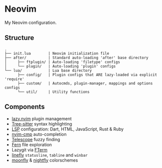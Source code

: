 Neovim
======

My Neovim configuration.

Structure
---------

```
.
├── init.lua        | Neovim initialization file
├── after/          | Standard auto-loading 'after' base directory
│     ├── ftplugin/ | Auto-loading 'filetype' configs
│     └── plugin/   | Auto-loading 'plugin' configs
└── lua/            | Lua base directory
      ├── config/   | Plugin configs that ARE lazy-loaded via explicit 'require'
      ├── custom/   | Autocmds, plugin-manager, mappings and options configs
      └── util/     | Utility functions
```

Components
----------

- [lazy.nvim](https://github.com/folke/lazy.nvim) plugin management
- [Tree-sitter](https://github.com/nvim-treesitter/nvim-treesitter) syntax highlighting
- [LSP](https://github.com/neovim/nvim-lspconfig) configuration: Dart, HTML, JavaScript, Rust & Ruby
- [nvim-cmp](https://github.com/hrsh7th/nvim-cmp) auto-completion
- [Telescope](https://github.com/nvim-telescope/telescope.nvim) fuzzy finding
- [Fern](https://github.com/lambdalisue/fern.vim) file exploration
- Lazygit via [FTerm](https://github.com/numtostr/FTerm.nvim)
- [linefly](https://github.com/bluz71/nvim-linefly) `statusline`, `tabline` and `winbar`
- [moonfly](https://github.com/bluz71/vim-moonfly-colors) & [nightfly](https://github.com/bluz71/vim-nightfly-colors) colorschemes
